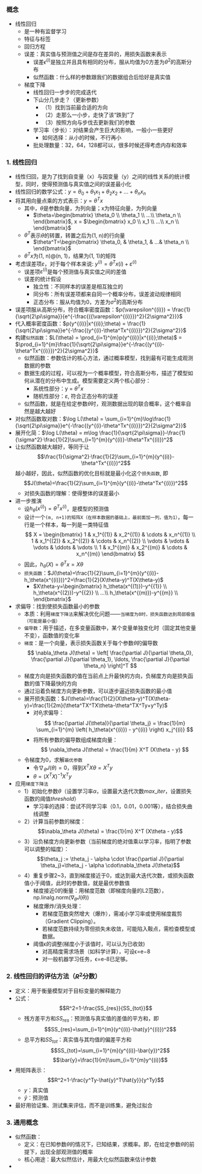 ### 概念
- 线性回归
  - 是一种有监督学习
  - 特征与标签
  - 回归方程
  - 误差：真实值与预测值之间是存在差异的，用损失函数来表示
    - 误差$\epsilon^{(i)}$是独立并且具有相同的分布，服从均值为0方差为$\theta^2$的高斯分布
    - 似然函数：什么样的参数跟我们的数据组合后恰好是真实值
  - 梯度下降
    - 线性回归一步步的完成迭代
    - 下山分几步走？（更新参数）
      - （1）找到当前最合适的方向
      - （2）走那么一小步，走快了该“跌到”了
      - （3）按照方向与步伐去更新我们的参数
    - 学习率（步长）：对结果会产生巨大的影响，一般小一些更好
      - 如何选择：从小的时候，不行再小
    - 批处理数量：32，64，128都可以，很多时候还得考虑内存和效率

### 1. 线性回归
- 线性归回，是为了找到自变量（x）与因变量（y）之间的线性关系的统计模型，同时，使得预测值与真实值之间的误差最小化
- 线性回归的数学公式：$y = \theta_0 + \theta_1x_1+ \theta_2x_2+...+\theta_nx_n$
- 将其用向量点乘的方式表示：$y = \theta^Tx$
  - 其中，$\theta$是参数向量，为列向量；x为特征向量，为列向量
    - $\theta=\begin{bmatrix} \theta_0 \\ \theta_1 \\ ...\\ \theta_n \\ \end{bmatrix}$, x = $\begin{bmatrix} x_0 \\ x_1 \\ ...\\ x_n \\ \end{bmatrix}$
  - $\theta^T$表示$\theta$的转置，转置之后为(1, n)的行向量
    - $\theta^T=\begin{bmatrix} \theta_0, & \theta_1, & ...& \theta_n \\ \end{bmatrix}$
  - $\theta^Tx$为(1, n)@(n, 1)，结果为(1, 1)的矩阵
- 考虑误差项$\varepsilon$，对于每个样本来说: $y^{(i)}=\theta^Tx{(i)} + \varepsilon^{(i)}$
  - 误差项$\varepsilon^{(i)}$是每个预测值与真实值之间的差值
  - 误差的统计假设
    - 独立性：不同样本的误差是相互独立的
    - 同分布：所有误差项都来自同一个概率分布，误差波动规律相同
    - 正态分布：服从均值为0，方差为$\sigma^2$的高斯分布
- 误差项服从高斯分布，符合概率密度函数：$p(\varepsilon^{(i)}) = \frac{1}{\sqrt{2\pi\sigma}}{e^{-\frac{({\varepsilon^{(i)}})^2}{2\sigma^2}}}$
- 代入概率密度函数：$p(y^{(i)}|x^{(i)};\theta) = \frac{1}{\sqrt{2\pi\sigma}}e^{-\frac{(y^{(i)-\theta^Tx^{(i)}})^2}{2\sigma^2}}$
- 构建`似然函数`：$L(\theta) = \prod_{i=1}^{m}p(y^{(i)}|x^{(i)};\theta)$ = $\prod_{i=1}^{m}\frac{1}{\sqrt{2\pi\sigma}}e^{-\frac{(y^{(i)-\theta^Tx^{(i)}})^2}{2\sigma^2}}$
  - 似然函数：参数估计的核心方法，通过概率模型，找到最有可能生成观测数据的参数
  - 数据生成的过程，可以视为一个概率模型，符合高斯分布，描述了模型如何从潜在的分布中生成。模型需要定义两个核心部分：
    - 系统性部分：y = $\theta^Tx$
    - 随机性部分：$\varepsilon$, 符合正态分布的误差
  - 似然函数，就是在给定参数$\theta$时，观测数据出现的联合概率，这个概率自然是越大越好
- 对似然函数取对数：$\log L(\theta) = \sum_{i=1}^{m}\log\frac{1}{\sqrt{2\pi\sigma}}e^{-\frac{(y^{(i)-\theta^Tx^{(i)}})^2}{2\sigma^2}}$
- 展开化简：$\log L(\theta) = m\log \frac{1}{\sqrt{2\pi\sigma}}-\frac{1}{\sigma^2}·\frac{1}{2}\sum_{i=1}^{m}(y^{(i)}-\theta^Tx^{(i)})^2$
- 让似然函数越大越好，等同于让$$\frac{1}{\sigma^2}·\frac{1}{2}\sum_{i=1}^{m}(y^{(i)}-\theta^Tx^{(i)})^2$$越小越好，因此，似然函数的优化目标就是最小化这个`损失函数`, 即$$J(\theta)=\frac{1}{2}\sum_{i=1}^{m}(y^{(i)}-\theta^Tx^{(i)})^2$$
  - 对损失函数的理解：使得整体的误差最小
- 进一步推演
  - 设$h_\theta(x^{(i)})=\theta^Tx^{(i)}$，是模型的预测值
  - 设计一个`(m, n+1)的矩阵X（在样本数据的基础上，最前面加一列，值为1）`，每一行是一个样本，每一列是一类特征值$$
X = 
\begin{bmatrix}
1 & x_1^{(1)} & x_2^{(1)} & \cdots & x_n^{(1)} \\
1 & x_1^{(2)} & x_2^{(2)} & \cdots & x_n^{(2)} \\
\vdots & \vdots & \vdots & \ddots & \vdots \\
1 & x_1^{(m)} & x_2^{(m)} & \cdots & x_n^{(m)}
\end{bmatrix}
$$
  - 因此，$h_\theta(X)=\theta^Tx=X\theta$
  - `损失函数`：$J(\theta)=\frac{1}{2}\sum_{i=1}^{m}(y^{(i)}-h_\theta(x^{(i)}))^2=\frac{1}{2}(X\theta-y)^T(X\theta-y)$
    - $X\theta-y=\begin{bmatrix} h_\theta(x^{(1)})-y^{{1}} \\ h_\theta(x^{(2)})-y^{{2}} \\ ...\\ h_\theta(x^{(m)})-y^{{m}} \\ \end{bmatrix}$
- 求偏导：找到使损失函数最小的参数
  - 本质：利用`梯度下降法`来解决优化问题——`当梯度为0时，损失函数达到局部极值（可能是最小值）`
  - `偏导数`：用于描述，在多变量函数中，某个变量单独变化时（固定其他变量不变），函数值的变化率
  - `梯度`：是一个向量，表示损失函数关于每个参数$\theta$的偏导数$$
\nabla_\theta J(\theta) = \left[ \frac{\partial J}{\partial \theta_0}, \frac{\partial J}{\partial \theta_1}, \ldots, \frac{\partial J}{\partial \theta_n} \right]^T
$$
  - 梯度方向是损失函数的值在当前点上升最快的方向，负梯度方向是损失函数的值下降最快的方向
  - 通过沿着负梯度方向更新参数，可以逐步逼近损失函数的最小值
  - 展开损失函数：$J(\theta)=\frac{1}{2}(X\theta-y)^T(X\theta-y)=\frac{1}{2m}(\theta^TX^TX\theta-\theta^TX^Ty+y^Ty)$
    - 对$\theta_j$求偏导：$$
\frac{\partial J(\theta)}{\partial \theta_j} = \frac{1}{m} \sum_{i=1}^{m} \left( h_\theta(x^{(i)}) - y^{(i)} \right) x_j^{(i)}
$$
    - 将所有参数的偏导数组成梯度向量：$$
\nabla_\theta J(\theta) = \frac{1}{m} X^T (X\theta - y)
$$
  - 令梯度为0，求解`最优参数`
    - 令$\nabla_\theta J(\theta) = 0$，得到$X^TX\theta=X^Ty$
    - $\theta=(X^TX)^{-1}X^Ty$
- 应用`梯度下降法`
  - 1）初始化参数$\theta$（设置学习率$\alpha$，设置最大迭代次数$max\_iter$，设置损失函数的阈值$threshold$）
    - 学习率的选择：尝试不同学习率（0.1，0.01，0.001等），结合损失曲线调整
  - 2）计算当前参数的梯度：$$\nabla_\theta J(\theta) = \frac{1}{m} X^T (X\theta - y)$$
  - 3）沿负梯度方向更新参数（当前梯度的绝对值乘以学习率，指明了参数可以调整的幅度）：$$\theta_j := \theta_j - \alpha \cdot \frac{\partial J}{\partial \theta_j}=\theta_j - \alpha \cdot\nabla_\theta J(\theta)$$
  - 4）重复步骤2~3，直到梯度接近于0，或达到最大迭代次数，或损失函数值小于阈值，此时的参数值，就是最优参数值
    - 梯度接近0的衡量：用梯度范数（即梯度向量的L2范数），np.linalg.norm($\nabla_\theta J(\theta)$)
    - 梯度爆炸/消失处理：
      - 若梯度范数突然增大（爆炸），需减小学习率或使用梯度裁剪（Gradient Clipping）。
      - 若梯度范数持续为零但损失未收敛，可能陷入鞍点，需检查模型或数据。
    - 阈值ϵ的调整(梯度小于该值时，可以认为已收敛)
      - 对高精度需求场景（如科学计算），可设ϵ=e−8
      - 对一般机器学习任务，ϵ=e-8已足够。

### 2. 线性回归的评估方法（$R^2$分数）
- 定义：用于衡量模型对于目标变量的解释能力
- 公式：$$R^2=1-\frac{SS_{res}}{SS_{tot}}$$
  - 残方差平方和$SS_{res}$：预测值与真实值的差值的平方和，即$$SS_{res}=\sum_{i=1}^{m}(y^{(i)}-\hat{y}^{(i)})^2$$
  - 总平方和$SS_{tot}$：真实值与其均值的偏差平方和$$SS_{tot}=\sum_{i=1}^{m}(y^{(i)}-\bar{y})^2$$ $$\bar{y}=\frac{1}{m}\sum_{i=1}^{m}y^{(i)}$$
- 用矩阵表示：$$R^2=1-\frac{y^Ty-\hat{y}^T\hat{y}}{y^Ty}$$
  - $y$：真实值
  - $\hat{y}$：预测值
- 最好用验证集、测试集来评估，而不是训练集，避免过拟合

### 3. 通用概念
- 似然函数：
  - 定义：在已知参数$\theta$的情况下，已知结果，求概率。即，在给定参数$\theta$的前提下，出现全部观测值的概率
  - 核心用途：最大似然估计，用最大化似然函数来估计参数
- 
